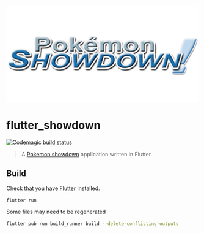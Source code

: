 <p align="center">
  <img src="assets/icons/showdown-title.png">
</p>

# flutter_showdown

[![Codemagic build status](https://api.codemagic.io/apps/5f805e26da6060b6f9aa21b9/5f85e7bfda606059e8fa3d76/status_badge.svg)](https://codemagic.io/apps/5f805e26da6060b6f9aa21b9/5f85e7bfda606059e8fa3d76/latest_build)

> A [Pokemon showdown](https://pokemonshowdown.com) application written in Flutter.

## Build

Check that you have [Flutter](https://flutter.dev/docs/get-started/install) installed.

```sh
flutter run
```

Some files may need to be regenerated

```sh
flutter pub run build_runner build --delete-conflicting-outputs
```
